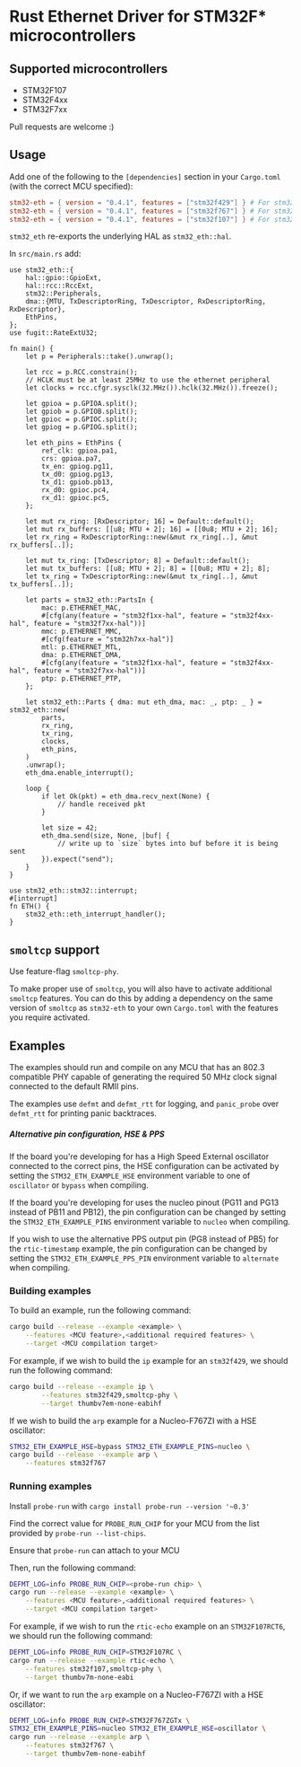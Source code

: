 # Rust Ethernet Driver for STM32F* microcontrollers

## Supported microcontrollers

* STM32F107
* STM32F4xx
* STM32F7xx

Pull requests are welcome :)

## Usage

Add one of the following to the `[dependencies]` section in your `Cargo.toml` (with the correct MCU specified):

```toml
stm32-eth = { version = "0.4.1", features = ["stm32f429"] } # For stm32f4xx-like MCUs
stm32-eth = { version = "0.4.1", features = ["stm32f767"] } # For stm32f7xx-like MCUs
stm32-eth = { version = "0.4.1", features = ["stm32f107"] } # For stm32f107
```

`stm32_eth` re-exports the underlying HAL as `stm32_eth::hal`.

In `src/main.rs` add:

```rust,no_run
use stm32_eth::{
    hal::gpio::GpioExt,
    hal::rcc::RccExt,
    stm32::Peripherals,
    dma::{MTU, TxDescriptorRing, TxDescriptor, RxDescriptorRing, RxDescriptor},
    EthPins,
};
use fugit::RateExtU32;

fn main() {
    let p = Peripherals::take().unwrap();

    let rcc = p.RCC.constrain();
    // HCLK must be at least 25MHz to use the ethernet peripheral
    let clocks = rcc.cfgr.sysclk(32.MHz()).hclk(32.MHz()).freeze();

    let gpioa = p.GPIOA.split();
    let gpiob = p.GPIOB.split();
    let gpioc = p.GPIOC.split();
    let gpiog = p.GPIOG.split();

    let eth_pins = EthPins {
        ref_clk: gpioa.pa1,
        crs: gpioa.pa7,
        tx_en: gpiog.pg11,
        tx_d0: gpiog.pg13,
        tx_d1: gpiob.pb13,
        rx_d0: gpioc.pc4,
        rx_d1: gpioc.pc5,
    };

    let mut rx_ring: [RxDescriptor; 16] = Default::default();
    let mut rx_buffers: [[u8; MTU + 2]; 16] = [[0u8; MTU + 2]; 16];
    let rx_ring = RxDescriptorRing::new(&mut rx_ring[..], &mut rx_buffers[..]);

    let mut tx_ring: [TxDescriptor; 8] = Default::default();
    let mut tx_buffers: [[u8; MTU + 2]; 8] = [[0u8; MTU + 2]; 8];
    let tx_ring = TxDescriptorRing::new(&mut tx_ring[..], &mut tx_buffers[..]);

    let parts = stm32_eth::PartsIn {
        mac: p.ETHERNET_MAC,
        #[cfg(any(feature = "stm32f1xx-hal", feature = "stm32f4xx-hal", feature = "stm32f7xx-hal"))]
        mmc: p.ETHERNET_MMC,
        #[cfg(feature = "stm32h7xx-hal")]
        mtl: p.ETHERNET_MTL,
        dma: p.ETHERNET_DMA,
        #[cfg(any(feature = "stm32f1xx-hal", feature = "stm32f4xx-hal", feature = "stm32f7xx-hal"))]
        ptp: p.ETHERNET_PTP,
    };

    let stm32_eth::Parts { dma: mut eth_dma, mac: _, ptp: _ } = stm32_eth::new(
        parts,
        rx_ring,
        tx_ring,
        clocks,
        eth_pins,
    )
    .unwrap();
    eth_dma.enable_interrupt();

    loop {
        if let Ok(pkt) = eth_dma.recv_next(None) {
            // handle received pkt
        }

        let size = 42;
        eth_dma.send(size, None, |buf| {
            // write up to `size` bytes into buf before it is being sent
        }).expect("send");
    }
}

use stm32_eth::stm32::interrupt;
#[interrupt]
fn ETH() {
    stm32_eth::eth_interrupt_handler();
}
```


## `smoltcp` support

Use feature-flag `smoltcp-phy`.

To make proper use of `smoltcp`, you will also have to activate additional `smoltcp` features. You can do this by adding a dependency on the same version of `smoltcp` as `stm32-eth` to your own `Cargo.toml` with the features you require activated.

## Examples

The examples should run and compile on any MCU that has an 802.3 compatible PHY capable of generating the required 50 MHz clock signal connected to the default RMII pins.

The examples use `defmt` and `defmt_rtt` for logging, and `panic_probe` over `defmt_rtt` for printing panic backtraces.

##### Alternative pin configuration, HSE & PPS

If the board you're developing for has a High Speed External oscillator connected to the correct pins, the HSE configuration can be activated by setting the `STM32_ETH_EXAMPLE_HSE` environment variable to one of `oscillator` or `bypass` when compiling.

If the board you're developing for uses the nucleo pinout (PG11 and PG13 instead of PB11 and PB12), the pin configuration can be changed by setting the `STM32_ETH_EXAMPLE_PINS` environment variable to `nucleo` when compiling.

If you wish to use the alternative PPS output pin (PG8 instead of PB5) for the `rtic-timestamp` example, the pin configuration can be changed by setting the `STM32_ETH_EXAMPLE_PPS_PIN` environment variable to `alternate` when compiling.

### Building examples
To build an example, run the following command:
```bash
cargo build --release --example <example> \
    --features <MCU feature>,<additional required features> \
    --target <MCU compilation target>
```

For example, if we wish to build the `ip` example for an `stm32f429`, we should run the following command:

```bash
cargo build --release --example ip \
        --features stm32f429,smoltcp-phy \
        --target thumbv7em-none-eabihf
```

If we wish to build the `arp` example for a Nucleo-F767ZI with a HSE oscillator:

```bash
STM32_ETH_EXAMPLE_HSE=bypass STM32_ETH_EXAMPLE_PINS=nucleo \
cargo build --release --example arp \
    --features stm32f767
```

### Running examples
Install `probe-run` with `cargo install probe-run --version '~0.3'`

Find the correct value for `PROBE_RUN_CHIP` for your MCU from the list provided by `probe-run --list-chips`.

Ensure that `probe-run` can attach to your MCU

Then, run the following command:
```bash
DEFMT_LOG=info PROBE_RUN_CHIP=<probe-run chip> \
cargo run --release --example <example> \
    --features <MCU feature>,<additional required features> \
    --target <MCU compilation target>
```

For example, if we wish to run the `rtic-echo` example on an `STM32F107RCT6`, we should run the following command:

```bash
DEFMT_LOG=info PROBE_RUN_CHIP=STM32F107RC \
cargo run --release --example rtic-echo \
    --features stm32f107,smoltcp-phy \
    --target thumbv7m-none-eabi
```

Or, if we want to run the `arp` example on a Nucleo-F767ZI with a HSE oscillator:

```bash
DEFMT_LOG=info PROBE_RUN_CHIP=STM32F767ZGTx \
STM32_ETH_EXAMPLE_PINS=nucleo STM32_ETH_EXAMPLE_HSE=oscillator \
cargo run --release --example arp \
    --features stm32f767 \
    --target thumbv7em-none-eabihf
```
